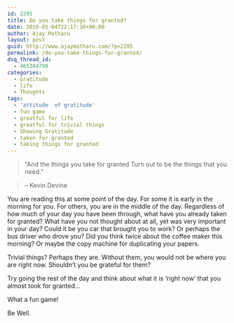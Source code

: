```yaml
---
id: 2295
title: Do you take things for granted?
date: 2010-05-04T22:17:10+00:00
author: Ajay Matharu
layout: post
guid: http://www.ajaymatharu.com/?p=2295
permalink: /do-you-take-things-for-granted/
dsq_thread_id:
  - 465384798
categories:
  - Gratitude
  - life
  - Thoughts
tags:
  - 'attitude  of gratitude'
  - fun game
  - greatful for life
  - greatful for trivial things
  - Showing Gratitude
  - taken for granted
  - taking things for granted
---
```

> &#8220;And the things you take for granted Turn out to be the things that you need.&#8221;
       
> &#8211; Kevin Devine

You are reading this at some point of the day. For some it is early in the morning for you. For others, you are in the middle of the day. Regardless of how much of your day you have been through, what have you already taken for granted? What have you not thought about at all, yet was very important in your day? Could it be you car that brought you to work? Or perhaps the bus driver who drove you? Did you think twice about the coffee maker this morning? Or maybe the copy machine for duplicating your papers.

Trivial things? Perhaps they are. Without them, you would not be where you are right now. Shouldn&#8217;t you be grateful for them?
  
Try going the rest of the day and think about what it is &#8216;right now&#8217; that you almost took for granted&#8230;

What a fun game!

Be Well.